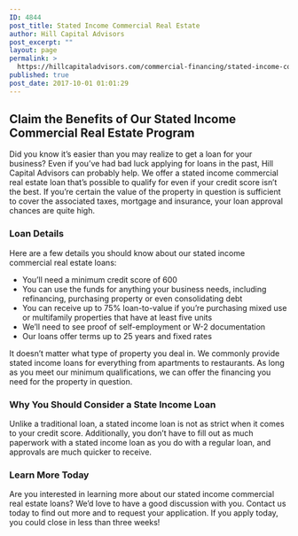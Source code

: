 ```yaml
---
ID: 4844
post_title: Stated Income Commercial Real Estate
author: Hill Capital Advisors
post_excerpt: ""
layout: page
permalink: >
  https://hillcapitaladvisors.com/commercial-financing/stated-income-commercial-real-estate/
published: true
post_date: 2017-10-01 01:01:29
---
```

<h2>Claim the Benefits of Our Stated Income Commercial Real Estate Program</h2>
Did you know it’s easier than you may realize to get a loan for your business? Even if you’ve had bad luck applying for loans in the past, Hill Capital Advisors can probably help. We offer a stated income commercial real estate loan that’s possible to qualify for even if your credit score isn’t the best. If you’re certain the value of the property in question is sufficient to cover the associated taxes, mortgage and insurance, your loan approval chances are quite high.
<h3>Loan Details</h3>
Here are a few details you should know about our stated income commercial real estate loans:
<ul>
 	<li>You’ll need a minimum credit score of 600</li>
 	<li>You can use the funds for anything your business needs, including refinancing, purchasing property or even consolidating debt</li>
 	<li>You can receive up to 75% loan-to-value if you’re purchasing mixed use or multifamily properties that have at least five units</li>
 	<li>We’ll need to see proof of self-employment or W-2 documentation</li>
 	<li>Our loans offer terms up to 25 years and fixed rates</li>
</ul>
It doesn’t matter what type of property you deal in. We commonly provide stated income loans for everything from apartments to restaurants. As long as you meet our minimum qualifications, we can offer the financing you need for the property in question.
<h3>Why You Should Consider a State Income Loan</h3>
Unlike a traditional loan, a stated income loan is not as strict when it comes to your credit score. Additionally, you don’t have to fill out as much paperwork with a stated income loan as you do with a regular loan, and approvals are much quicker to receive.
<h3>Learn More Today</h3>
Are you interested in learning more about our stated income commercial real estate loans? We’d love to have a good discussion with you. Contact us today to find out more and to request your application. If you apply today, you could close in less than three weeks!